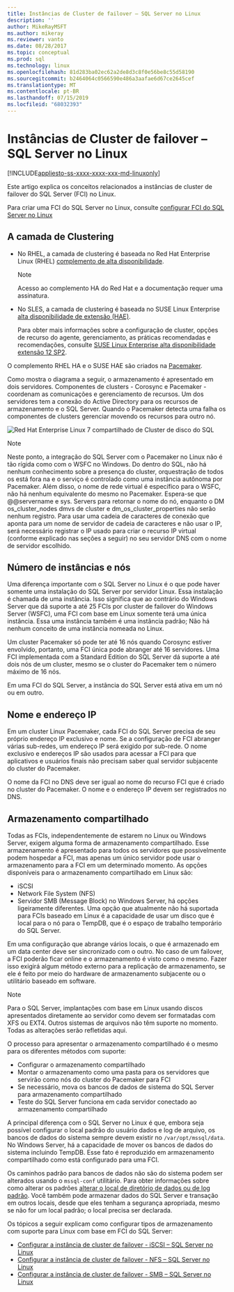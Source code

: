 ```yaml
---
title: Instâncias de Cluster de failover – SQL Server no Linux
description: ''
author: MikeRayMSFT
ms.author: mikeray
ms.reviewer: vanto
ms.date: 08/28/2017
ms.topic: conceptual
ms.prod: sql
ms.technology: linux
ms.openlocfilehash: 81d283ba02ec62a2de8d3c8f0e56be8c55d58190
ms.sourcegitcommit: b2464064c0566590e486a3aafae6d67ce2645cef
ms.translationtype: MT
ms.contentlocale: pt-BR
ms.lasthandoff: 07/15/2019
ms.locfileid: "68032393"
---
```

# <a name="failover-cluster-instances---sql-server-on-linux"></a>Instâncias de Cluster de failover – SQL Server no Linux

[!INCLUDE[appliesto-ss-xxxx-xxxx-xxx-md-linuxonly](../includes/appliesto-ss-xxxx-xxxx-xxx-md-linuxonly.md)]

Este artigo explica os conceitos relacionados a instâncias de cluster de failover do SQL Server (FCI) no Linux. 

Para criar uma FCI do SQL Server no Linux, consulte [configurar FCI do SQL Server no Linux](sql-server-linux-shared-disk-cluster-configure.md)

## <a name="the-clustering-layer"></a>A camada de Clustering

* No RHEL, a camada de clustering é baseada no Red Hat Enterprise Linux (RHEL) [complemento de alta disponibilidade](https://access.redhat.com/documentation/en-US/Red_Hat_Enterprise_Linux/6/pdf/High_Availability_Add-On_Overview/Red_Hat_Enterprise_Linux-6-High_Availability_Add-On_Overview-en-US.pdf). 

    > [!NOTE] 
    > Acesso ao complemento HA do Red Hat e a documentação requer uma assinatura. 

* No SLES, a camada de clustering é baseada no SUSE Linux Enterprise [alta disponibilidade de extensão (HAE)](https://www.suse.com/products/highavailability).

    Para obter mais informações sobre a configuração de cluster, opções de recurso do agente, gerenciamento, as práticas recomendadas e recomendações, consulte [SUSE Linux Enterprise alta disponibilidade extensão 12 SP2](https://www.suse.com/documentation/sle-ha-12/index.html).

O complemento RHEL HA e o SUSE HAE são criados na [Pacemaker](https://clusterlabs.org/).

Como mostra o diagrama a seguir, o armazenamento é apresentado em dois servidores. Componentes de clusters - Corosync e Pacemaker - coordenam as comunicações e gerenciamento de recursos. Um dos servidores tem a conexão do Active Directory para os recursos de armazenamento e o SQL Server. Quando o Pacemaker detecta uma falha os componentes de clusters gerenciar movendo os recursos para outro nó.  

![Red Hat Enterprise Linux 7 compartilhado de Cluster de disco do SQL](./media/sql-server-linux-shared-disk-cluster-red-hat-7-configure/LinuxCluster.png) 


> [!NOTE]
> Neste ponto, a integração do SQL Server com o Pacemaker no Linux não é tão rígida como com o WSFC no Windows. Do dentro do SQL, não há nenhum conhecimento sobre a presença do cluster, orquestração de todos os está fora na e o serviço é controlado como uma instância autônoma por Pacemaker. Além disso, o nome de rede virtual é específico para o WSFC, não há nenhum equivalente do mesmo no Pacemaker. Espera-se que @@servername e sys. Servers para retornar o nome do nó, enquanto o DM os_cluster_nodes dmvs de cluster e dm_os_cluster_properties não serão nenhum registro. Para usar uma cadeia de caracteres de conexão que aponta para um nome de servidor de cadeia de caracteres e não usar o IP, será necessário registrar o IP usado para criar o recurso IP virtual (conforme explicado nas seções a seguir) no seu servidor DNS com o nome de servidor escolhido.

## <a name="number-of-instances-and-nodes"></a>Número de instâncias e nós

Uma diferença importante com o SQL Server no Linux é o que pode haver somente uma instalação do SQL Server por servidor Linux. Essa instalação é chamada de uma instância. Isso significa que ao contrário do Windows Server que dá suporte a até 25 FCIs por cluster de failover do Windows Server (WSFC), uma FCI com base em Linux somente terá uma única instância. Essa uma instância também é uma instância padrão; Não há nenhum conceito de uma instância nomeada no Linux. 

Um cluster Pacemaker só pode ter até 16 nós quando Corosync estiver envolvido, portanto, uma FCI única pode abranger até 16 servidores. Uma FCI implementada com a Standard Edition do SQL Server dá suporte a até dois nós de um cluster, mesmo se o cluster do Pacemaker tem o número máximo de 16 nós.

Em uma FCI do SQL Server, a instância do SQL Server está ativa em um nó ou em outro.

## <a name="ip-address-and-name"></a>Nome e endereço IP
Em um cluster Linux Pacemaker, cada FCI do SQL Server precisa de seu próprio endereço IP exclusivo e nome. Se a configuração de FCI abranger várias sub-redes, um endereço IP será exigido por sub-rede. O nome exclusivo e endereços IP são usados para acessar a FCI para que aplicativos e usuários finais não precisam saber qual servidor subjacente do cluster do Pacemaker.

O nome da FCI no DNS deve ser igual ao nome do recurso FCI que é criado no cluster do Pacemaker.
O nome e o endereço IP devem ser registrados no DNS.

## <a name="shared-storage"></a>Armazenamento compartilhado
Todas as FCIs, independentemente de estarem no Linux ou Windows Server, exigem alguma forma de armazenamento compartilhado. Esse armazenamento é apresentado para todos os servidores que possivelmente podem hospedar a FCI, mas apenas um único servidor pode usar o armazenamento para a FCI em um determinado momento. As opções disponíveis para o armazenamento compartilhado em Linux são:

- iSCSI
- Network File System (NFS)
- Servidor SMB (Message Block) no Windows Server, há opções ligeiramente diferentes. Uma opção que atualmente não há suportada para FCIs baseado em Linux é a capacidade de usar um disco que é local para o nó para o TempDB, que é o espaço de trabalho temporário do SQL Server.

Em uma configuração que abrange vários locais, o que é armazenado em um data center deve ser sincronizado com o outro. No caso de um failover, a FCI poderão ficar online e o armazenamento é visto como o mesmo. Fazer isso exigirá algum método externo para a replicação de armazenamento, se ele é feito por meio do hardware de armazenamento subjacente ou o utilitário baseado em software. 

>[!NOTE]
>Para o SQL Server, implantações com base em Linux usando discos apresentados diretamente ao servidor como devem ser formatadas com XFS ou EXT4. Outros sistemas de arquivos não têm suporte no momento. Todas as alterações serão refletidas aqui.

O processo para apresentar o armazenamento compartilhado é o mesmo para os diferentes métodos com suporte:

- Configurar o armazenamento compartilhado
- Montar o armazenamento como uma pasta para os servidores que servirão como nós do cluster do Pacemaker para FCI
- Se necessário, mova os bancos de dados de sistema do SQL Server para armazenamento compartilhado
- Teste do SQL Server funciona em cada servidor conectado ao armazenamento compartilhado

A principal diferença com o SQL Server no Linux é que, embora seja possível configurar o local padrão do usuário dados e log de arquivo, os bancos de dados do sistema sempre devem existir no `/var/opt/mssql/data`. No Windows Server, há a capacidade de mover os bancos de dados do sistema incluindo TempDB. Esse fato é reproduzido em armazenamento compartilhado como está configurado para uma FCI.

Os caminhos padrão para bancos de dados não são do sistema podem ser alterados usando o `mssql-conf` utilitário. Para obter informações sobre como alterar os padrões [alterar o local de diretório de dados ou de log padrão](sql-server-linux-configure-mssql-conf.md#datadir). Você também pode armazenar dados do SQL Server e transação em outros locais, desde que eles tenham a segurança apropriada, mesmo se não for um local padrão; o local precisa ser declarada.

Os tópicos a seguir explicam como configurar tipos de armazenamento com suporte para Linux com base em FCI do SQL Server:

- [Configurar a instância de cluster de failover - iSCSI – SQL Server no Linux](sql-server-linux-shared-disk-cluster-configure-iscsi.md)
- [Configurar a instância de cluster de failover - NFS – SQL Server no Linux](sql-server-linux-shared-disk-cluster-configure-nfs.md)
- [Configurar a instância de cluster de failover - SMB – SQL Server no Linux](sql-server-linux-shared-disk-cluster-configure-smb.md)
